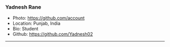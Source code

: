 ### Yadnesh Rane
- Photo: https://github.com/account
- Location: Punjab, India
- Bio: Student
- Github: https://github.com/Yadnesh02
***
